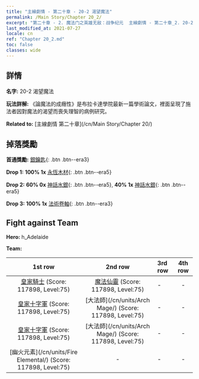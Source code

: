 ```yaml
---
title: "主線劇情 - 第二十章 - 20-2 渴望魔法"
permalink: /Main Story/Chapter 20_2/
excerpt: "第二十章 - 2. 魔法门之英雄无敌：战争纪元  主線劇情 - 第二十章_2. 20-2 渴望魔法"
last_modified_at: 2021-07-27
locale: cn
ref: "Chapter 20_2.md"
toc: false
classes: wide
---
```


## 詳情

 **名字:** 20-2 渴望魔法

 **玩法詳解:** 《論魔法的成癮性》是布拉卡達學院最新一篇學術論文，裡面呈現了施法者因對魔法的渴望而喪失理智的病例研究。

 **Related to:** [主線劇情 第二十章](/cn/Main Story/Chapter 20/)

## 掉落獎勵

 **首通獎勵:** [銀鑰匙](/cn/Items/con_693/){: .btn .btn--era3}

 **Drop 1:** **100% 1x** [永恆木材](/cn/Items/mat_69/){: .btn .btn--era5}

 **Drop 2:** **60% 0x** [神話水銀](/cn/Items/mat_63/){: .btn .btn--era5}, **40% 1x** [神話水銀](/cn/Items/mat_63/){: .btn .btn--era5}

 **Drop 3:** **100% 1x** [法術卷軸](/cn/Items/con_694/){: .btn .btn--era3}


## Fight against Team
 **Hero:** h_Adelaide

 **Team:**


  | 1st row | 2nd row | 3rd row | 4th row |
  |:----:|:----:|:----|:----:|
  | [皇家騎士](/cn/units/Cavalier/) (Score: 117898, Level:75)  | [魔法仙靈](/cn/units/Sprite/) (Score: 117898, Level:75)  | - | - |
  | [皇家十字軍](/cn/units/Swordsman/) (Score: 117898, Level:75)  | [大法師](/cn/units/Arch Mage/) (Score: 117898, Level:75)  | - | - |
  | [皇家十字軍](/cn/units/Swordsman/) (Score: 117898, Level:75)  | [大法師](/cn/units/Arch Mage/) (Score: 117898, Level:75)  | - | - |
  | [幽火元素](/cn/units/Fire Elemental/) (Score: 117898, Level:75)  | - | - | - |


